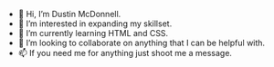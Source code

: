 - 👋 Hi, I’m Dustin McDonnell.
- 👀 I’m interested in expanding my skillset.
- 🌱 I’m currently learning HTML and CSS.
- 💞️ I’m looking to collaborate on anything that I can be helpful with.
- 📫 If you need me for anything just shoot me a message.

<!---
invid5/invid5 is a ✨ special ✨ repository because its `README.md` (this file) appears on your GitHub profile.
You can click the Preview link to take a look at your changes.
--->

